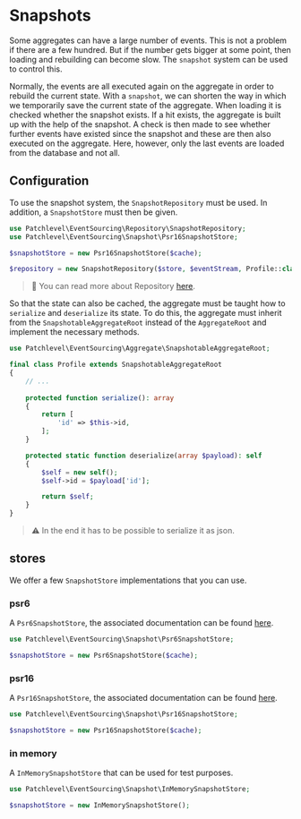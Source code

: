 # Snapshots

Some aggregates can have a large number of events. 
This is not a problem if there are a few hundred. 
But if the number gets bigger at some point, then loading and rebuilding can become slow. 
The `snapshot` system can be used to control this.

Normally, the events are all executed again on the aggregate in order to rebuild the current state. 
With a `snapshot`, we can shorten the way in which we temporarily save the current state of the aggregate.
When loading it is checked whether the snapshot exists. 
If a hit exists, the aggregate is built up with the help of the snapshot. 
A check is then made to see whether further events have existed since the snapshot 
and these are then also executed on the aggregate. 
Here, however, only the last events are loaded from the database and not all.

## Configuration

To use the snapshot system, the `SnapshotRepository` must be used. 
In addition, a `SnapshotStore` must then be given.

```php
use Patchlevel\EventSourcing\Repository\SnapshotRepository;
use Patchlevel\EventSourcing\Snapshot\Psr16SnapshotStore;

$snapshotStore = new Psr16SnapshotStore($cache);

$repository = new SnapshotRepository($store, $eventStream, Profile::class, $snapshotStore);
```

> :book: You can read more about Repository [here](./repository.md).

So that the state can also be cached, the aggregate must be taught how to `serialize` and `deserialize` its state.
To do this, the aggregate must inherit from the `SnapshotableAggregateRoot`
instead of the `AggregateRoot` and implement the necessary methods.

```php
use Patchlevel\EventSourcing\Aggregate\SnapshotableAggregateRoot;

final class Profile extends SnapshotableAggregateRoot
{
    // ...
    
    protected function serialize(): array
    {
        return [
            'id' => $this->id,
        ];
    }

    protected static function deserialize(array $payload): self
    {
        $self = new self();
        $self->id = $payload['id'];

        return $self;
    }
}
```

> :warning: In the end it has to be possible to serialize it as json.

## stores

We offer a few `SnapshotStore` implementations that you can use.

### psr6

A `Psr6SnapshotStore`, the associated documentation can be found [here](https://www.php-fig.org/psr/psr-6/).

```php
use Patchlevel\EventSourcing\Snapshot\Psr6SnapshotStore;

$snapshotStore = new Psr6SnapshotStore($cache);
```

### psr16

A `Psr16SnapshotStore`, the associated documentation can be found [here](https://www.php-fig.org/psr/psr-16/).

```php
use Patchlevel\EventSourcing\Snapshot\Psr16SnapshotStore;

$snapshotStore = new Psr16SnapshotStore($cache);
```

### in memory

A `InMemorySnapshotStore` that can be used for test purposes.

```php
use Patchlevel\EventSourcing\Snapshot\InMemorySnapshotStore;

$snapshotStore = new InMemorySnapshotStore();
```